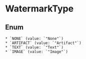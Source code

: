 # WatermarkType

## Enum

    * `NONE` (value: `"None"`)
    * `ARTIFACT` (value: `"Artifact"`)
    * `TEXT` (value: `"Text"`)
    * `IMAGE` (value: `"Image"`)

